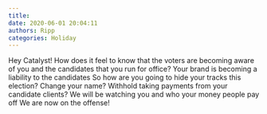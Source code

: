 ```yaml
---
title: 
date: 2020-06-01 20:04:11
authors: Ripp
categories: Holiday
---
```


 Hey Catalyst!   How does it feel to know that the voters are becoming aware of you and the candidates that you run for office?
Your brand is becoming a liability to the candidates
So how are you going to hide your tracks this election?
Change your name?  Withhold taking payments from your candidate clients? 
We will be watching you and who your money people pay off
We are now on the offense!